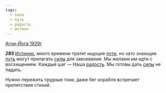 ```yaml
---
tags:
  - сила
  - путь
  - радость
  - истина
---
```


[Агни-Йога 1929г](/agni/1929)

___285___
[Истинно](/tag/#истина), много времени тратят ищущие [пути](/tag/#[путь](/tag/#путь)), но зато знающие [путь](/tag/#путь) могут прилагать [силы](/tag/#сила) для завоевания. Мы желаем им идти с восхищением. Каждый шаг — Наша [радость](/tag/#радость). Мы готовы дать [силы](/tag/#сила) не падать.   

Нужно пережить трудные токи, даже бег корабля встречает препятствия стихий.